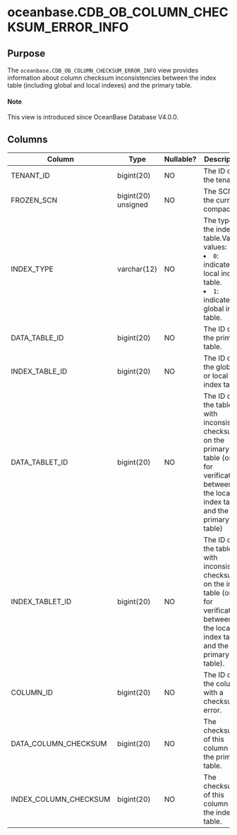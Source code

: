 # oceanbase.CDB_OB_COLUMN_CHECKSUM_ERROR_INFO

## Purpose

The `oceanbase.CDB_OB_COLUMN_CHECKSUM_ERROR_INFO` view provides information about column checksum inconsistencies between the index table (including global and local indexes) and the primary table.

<main id="notice" type='explain'>
  <h4>Note</h4>
  <p>This view is introduced since OceanBase Database V4.0.0. </p>
</main>

## Columns

| **Column** | **Type** | **Nullable?** | **Description** |
| --- | --- | --- | --- |
| TENANT_ID | bigint(20) | NO | The ID of the tenant. |
| FROZEN_SCN | bigint(20) unsigned | NO | The SCN of the current compaction. |
| INDEX_TYPE | varchar(12) | NO | The type of the index table.Valid values:<li>`0`: indicates a local index table.<li>`1`: indicates a global index table. |
| DATA_TABLE_ID | bigint(20) | NO | The ID of the primary table. |
| INDEX_TABLE_ID | bigint(20) | NO | The ID of the global or local index table. |
| DATA_TABLET_ID | bigint(20) | NO | The ID of the tablet with inconsistent checksums on the primary table (only for verification between the local index table and the primary table) |
| INDEX_TABLET_ID | bigint(20) | NO | The ID of the tablet with inconsistent checksums on the index table (only for verification between the local index table and the primary table). |
| COLUMN_ID | bigint(20) | NO | The ID of the column with a checksum error. |
| DATA_COLUMN_CHECKSUM | bigint(20) | NO | The checksum of this column in the primary table. |
| INDEX_COLUMN_CHECKSUM | bigint(20) | NO | The checksum of this column in the index table. |
